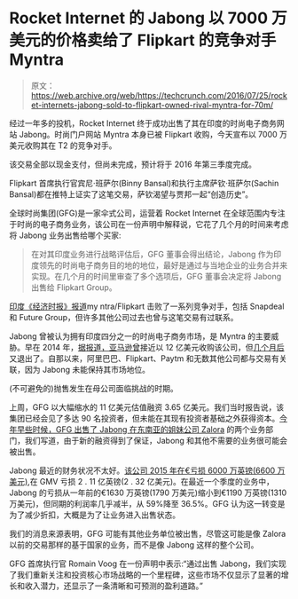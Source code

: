 # Rocket Internet 的 Jabong 以 7000 万美元的价格卖给了 Flipkart 的竞争对手 Myntra

> 原文：<https://web.archive.org/web/https://techcrunch.com/2016/07/25/rocket-internets-jabong-sold-to-flipkart-owned-rival-myntra-for-70m/>

经过一年多的投机，Rocket Internet 终于成功出售了其在印度的时尚电子商务网站 Jabong。时尚门户网站 Myntra 本身已被 Flipkart 收购，今天宣布以 7000 万美元收购其在 T2 的竞争对手。

该交易全部以现金支付，但尚未完成，预计将于 2016 年第三季度完成。

Flipkart 首席执行官宾尼·班萨尔(Binny Bansal)和执行主席萨钦·班萨尔(Sachin Bansal)都在推特上证实了这笔交易，萨钦渴望与贾邦一起“创造历史”。

全球时尚集团(GFG)是一家伞式公司，运营着 Rocket Internet 在全球范围内专注于时尚的电子商务业务，该公司在一份声明中解释说，它花了几个月的时间来考虑将 Jabong 业务出售给哪个买家:

> 在对其印度业务进行战略评估后，GFG 董事会得出结论，Jabong 作为印度领先的时尚电子商务目的地的地位，最好是通过与当地企业的业务合并来实现。在几个月的时间里审查了多个选项后，GFG 董事会决定将 Jabong 出售给 Flipkart Group。

[印度《经济时报》报道](https://web.archive.org/web/20230317214829/http://economictimes.indiatimes.com/small-biz/startups/flipkart-pips-snapdeal-and-future-group-acquires-jabong/articleshow/53390609.cms)my ntra/Flipkart 击败了一系列竞争对手，包括 Snapdeal 和 Future Group，但许多其他公司过去也曾与这笔交易有过联系。

Jabong 曾被认为拥有印度四分之一的时尚电子商务市场，是 Myntra 的主要威胁。早在 2014 年，[据报道，亚马逊曾](https://web.archive.org/web/20230317214829/http://techcircle.vccircle.com/2014/11/25/excl-amazon-inching-closer-to-jabong-acquisition-deal-could-be-worth-1-2b/)接近以 12 亿美元收购该公司，但[几个月后](https://web.archive.org/web/20230317214829/http://www.vccircle.com/news/technology/2015/04/02/excl-amazon-jabong-call-talks-potential-12b-buyout-deal)又退出了。自那以来，阿里巴巴、Flipkart、Paytm 和无数其他公司都与交易有关联，因为 Jabong 未能保持其市场地位。

(不可避免的)抛售发生在母公司面临挑战的时期。

上周，GFG 以大幅缩水的 11 亿美元估值融资 3.65 亿美元。我们当时报告说，该集团已经会见了多达 90 名投资者，但未能在其现有投资者基础之外获得资本。[今年早些时候，GFG 出售了 Jabong 在东南亚的姐妹公司 Zalora](https://web.archive.org/web/20230317214829/https://techcrunch.com/2016/04/25/retail-giant-central-group-is-buying-zaloras-businesses-in-thailand-and-vietnam/) 的两个业务部门，我们写道，由于新的融资得到了保证，Jabong 和其他不需要的业务很可能会被出售。

Jabong 最近的财务状况不太好。[该公司 2015 年在€亏损 6000 万英镑(6600 万美元)](https://web.archive.org/web/20230317214829/http://rocketinternet.pr.co/129491-rocket-internet-se-q1-results-of-portfolio-companies-show-significant-improvement),在 GMV 亏损 2 . 11 亿英镑(2 . 32 亿美元)。在最近一个季度的业务中，Jabong 的亏损从一年前的€1630 万英镑(1790 万美元)缩小到€1190 万英镑(1310 万美元)，但同期的利润率几乎减半，从 59%降至 36.5%。GFG 认为这一转变是为了减少折扣，大概是为了让业务进入出售状态。

我们的消息来源表明，GFG 可能有其他业务单位被出售，尽管这可能是像 Zalora 以前的交易那样的基于国家的业务，而不是像 Jabong 这样的整个公司。

GFG 首席执行官 Romain Voog 在一份声明中表示:“通过出售 Jabong，我们实现了我们重新关注和投资核心市场战略的一个里程碑，这些市场不仅显示了显著的增长和收入潜力，还显示了一条清晰和可预测的盈利道路。”